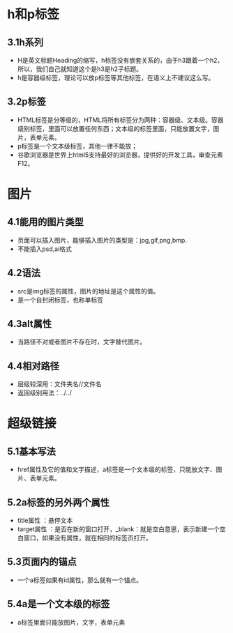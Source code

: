 # h和p标签
## 3.1h系列
- H是英文标题Heading的缩写，h标签没有嵌套关系的，由于h3跟着一个h2，所以，我们自己就知道这个是h3是h2子标题。
- h是容器级标签，理论可以放p标签等其他标签，在语义上不建议这么写。
## 3.2p标签
- HTML标签是分等级的，HTML将所有标签分为两种：容器级、文本级。容器级别标签，里面可以放置任何东西；文本级的标签里面，只能放置文字，图片，表单元素。
- p标签是一个文本级标签，其他一律不能放；
- 谷歌浏览器是世界上html5支持最好的浏览器，提供好的开发工具，审查元素F12。
# 图片
## 4.1能用的图片类型
- 页面可以插入图片，能够插入图片的类型是：jpg,gif,png,bmp.
- 不能插入psd,ai格式
## 4.2语法
- src是img标签的属性，图片的地址是这个属性的值。
- 是一个自封闭标签，也称单标签
## 4.3alt属性
- 当路径不对或者图片不存在时，文字替代图片。
## 4.4相对路径
- 层级较深用：文件夹名//文件名
- 返回级别用法：../../
# 超级链接
## 5.1基本写法
- href属性及它的值和文字描述，a标签是一个文本级的标签，只能放文字、图片、表单元素。
## 5.2a标签的另外两个属性
- title属性 ：悬停文本
- target属性 ：是否在新的窗口打开，_blank：就是空白意思，表示新建一个空白窗口，如果没有属性，就在相同的标签页打开。
## 5.3页面内的锚点
- 一个a标签如果有id属性，那么就有一个锚点。
## 5.4a是一个文本级的标签
- a标签里面只能放图片，文字，表单元素
















